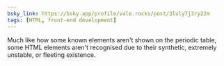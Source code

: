 ```yaml
---
bsky_link: https://bsky.app/profile/vale.rocks/post/3luly7j3ry22m
tags: [HTML, front-end development]
---
```


Much like how some known elements aren't shown on the periodic table, some HTML elements aren't recognised due to their synthetic, extremely unstable, or fleeting existence.
